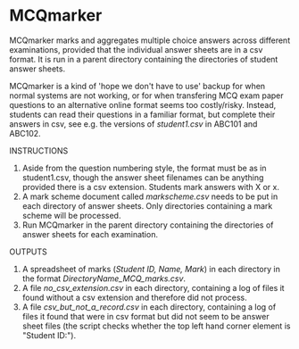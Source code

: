 # MCQmarker
MCQmarker marks and aggregates multiple choice answers across different examinations, provided that the individual answer sheets are in a csv format.  It is run in a parent directory containing the directories of student answer sheets.

MCQmarker is a kind of 'hope we don't have to use' backup for when normal systems are not working, or for when transfering MCQ exam paper questions to an alternative online format seems too costly/risky.  Instead, students can read their questions in a familiar format, but complete their answers in csv, see e.g. the versions of <i>student1.csv</i> in ABC101 and ABC102.

INSTRUCTIONS
1. Aside from the question numbering style, the format must be as in student1.csv, though the answer sheet filenames can be anything provided there is a csv extension.  Students mark answers with X or x.
2. A mark scheme document called <i>markscheme.csv</i> needs to be put in each directory of answer sheets.  Only directories containing a mark scheme will be processed.
3. Run MCQmarker in the parent directory containing the directories of answer sheets for each examination.

OUTPUTS
1. A spreadsheet of marks (<i>Student ID, Name, Mark</i>) in each directory in the format <i>DirectoryName_MCQ_marks.csv</i>.
2. A file <i>no_csv_extension.csv</i> in each directory, containing a log of files it found without a csv extension and therefore did not process.
3. A file <i>csv_but_not_a_record.csv</i> in each directory, containing a log of files it found that were in csv format but did not seem to be answer sheet files (the script checks whether the top left hand corner element is "Student ID:").
